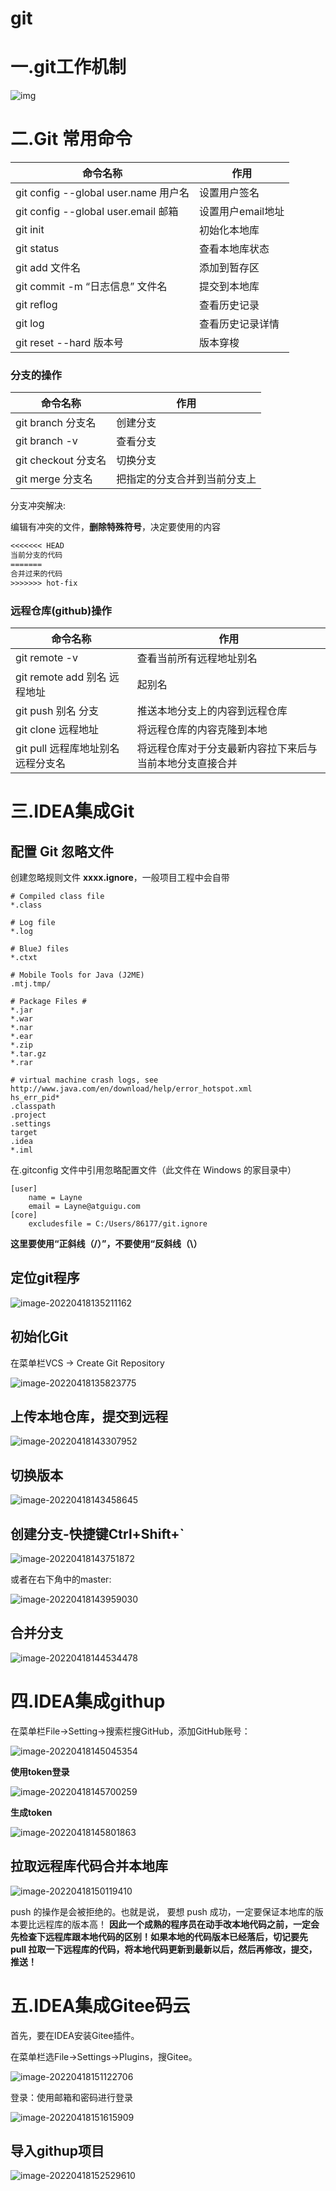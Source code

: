 # git

# 一.git工作机制

![img](img.assets\1706b3553447ac9f8d95377d965d4fd2.png)

# 二.Git 常用命令

| 命令名称                             | 作用              |
| ------------------------------------ | ----------------- |
| git config --global user.name 用户名 | 设置用户签名      |
| git config --global user.email 邮箱  | 设置用户email地址 |
| git init                             | 初始化本地库      |
| git status                           | 查看本地库状态    |
| git add 文件名                       | 添加到暂存区      |
| git commit -m “日志信息” 文件名      | 提交到本地库      |
| git reflog                           | 查看历史记录      |
| git log                              | 查看历史记录详情  |
| git reset --hard 版本号              | 版本穿梭          |

### 分支的操作

| 命令名称            | 作用                         |
| ------------------- | ---------------------------- |
| git branch 分支名   | 创建分支                     |
| git branch -v       | 查看分支                     |
| git checkout 分支名 | 切换分支                     |
| git merge 分支名    | 把指定的分支合并到当前分支上 |

分支冲突解决:

编辑有冲突的文件，**删除特殊符号**，决定要使用的内容

```tex
<<<<<<< HEAD
当前分支的代码 
======= 
合并过来的代码 
>>>>>>> hot-fix
```

### 远程仓库(github)操作

| 命令名称                           | 作用                                                      |
| ---------------------------------- | --------------------------------------------------------- |
| git remote -v                      | 查看当前所有远程地址别名                                  |
| git remote add 别名 远程地址       | 起别名                                                    |
| git push 别名 分支                 | 推送本地分支上的内容到远程仓库                            |
| git clone 远程地址                 | 将远程仓库的内容克隆到本地                                |
| git pull 远程库地址别名 远程分支名 | 将远程仓库对于分支最新内容拉下来后与 当前本地分支直接合并 |



# 三.IDEA集成Git

## 配置 Git 忽略文件

创建忽略规则文件 **xxxx.ignore**，一般项目工程中会自带 

```
# Compiled class file
*.class

# Log file
*.log

# BlueJ files
*.ctxt

# Mobile Tools for Java (J2ME)
.mtj.tmp/

# Package Files #
*.jar
*.war
*.nar
*.ear
*.zip
*.tar.gz
*.rar

# virtual machine crash logs, see http://www.java.com/en/download/help/error_hotspot.xml
hs_err_pid*
.classpath
.project
.settings
target
.idea
*.iml
```

在.gitconfig 文件中引用忽略配置文件（此文件在 Windows 的家目录中）

```
[user]
    name = Layne
    email = Layne@atguigu.com
[core]
	excludesfile = C:/Users/86177/git.ignore
```

**这里要使用“正斜线（/）”，不要使用“反斜线（\）**

## 定位git程序

![image-20220418135211162](img.assets\image-20220418135211162.png)

## 初始化Git

在菜单栏VCS ->  Create Git Repository

![image-20220418135823775](img.assets\image-20220418135823775.png)

## 上传本地仓库，提交到远程

![image-20220418143307952](img.assets\image-20220418143307952.png)



## 切换版本

![image-20220418143458645](img.assets\image-20220418143458645.png)

## 创建分支-快捷键Ctrl+Shift+`

![image-20220418143751872](E:\笔记\git\img.assets\image-20220418143751872.png)

或者在右下角中的master:

![image-20220418143959030](img.assets\image-20220418143959030.png)

## 合并分支

![image-20220418144534478](img.assets\image-20220418144534478.png)



# 四.IDEA集成githup

在菜单栏File->Setting->搜索栏搜GitHub，添加GitHub账号：

![image-20220418145045354](img.assets\image-20220418145045354.png)

**使用token登录**

![image-20220418145700259](img.assets\image-20220418145700259.png)

**生成token**

![image-20220418145801863](img.assets\image-20220418145801863.png)

## 拉取远程库代码合并本地库

![image-20220418150119410](img.assets\image-20220418150119410.png)

push 的操作是会被拒绝的。也就是说， 要想 push 成功，一定要保证本地库的版本要比远程库的版本高！ **因此一个成熟的程序员在动手改本地代码之前，一定会先检查下远程库跟本地代码的区别！如果本地的代码版本已经落后，切记要先 pull 拉取一下远程库的代码，将本地代码更新到最新以后，然后再修改，提交，推送！**



# 五.IDEA集成Gitee码云

首先，要在IDEA安装Gitee插件。

在菜单栏选File->Settings->Plugins，搜Gitee。

![image-20220418151122706](img.assets\image-20220418151122706.png)

登录：使用邮箱和密码进行登录

![image-20220418151615909](img.assets\image-20220418151615909.png)

## 导入githup项目

![image-20220418152529610](img.assets\image-20220418152529610.png)